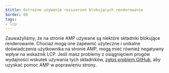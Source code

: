 ```yaml
---
$title: Ostrożne używanie rozszerzeń blokujących renderowanie
$order: 60
tags:
- lcp
---
```


Zauważyliśmy, że na stronie AMP używane są niektóre składniki blokujące renderowanie. Chociaż mogą one zapewnić użyteczne i unikalne doświadczenia użytkownika na stronie AMP, mogą mieć również negatywny wpływ na wskaźnik LCP. Jeśli masz problemy z osiągnięciem progów wydajności wskutek używania tych składników, [zgłoś problem GitHub](https://github.com/ampproject/amphtml/issues/new?assignees=&labels=Type%3A+Page+experience&template=page-experience.md&title=Page+experience+issue), aby uzyskać pomoc AMP w poprawieniu strony.

